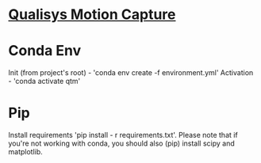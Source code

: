 # [Qualisys Motion Capture](https://www.qualisys.com/)

# Conda Env

Init (from project's root) - 'conda env create -f environment.yml'
Activation - 'conda activate qtm'

# Pip
Install requirements 'pip install - r requirements.txt'. 
Please note that if you're not working with conda, you should also (pip) install scipy and matplotlib.
